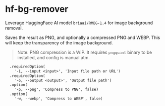 # hf-bg-remover

Leverage HuggingFace AI model `briaai/RMBG-1.4` for image background removal.

Saves the result as PNG, and optionally a compressed PNG and WEBP. This will keep the transparency of the image background.

> Note: PNG compression is a WIP. It requires `pngquant` binary to be installed, and config is manual atm.

```txt
  .requiredOption(
    '-i, --input <input>', 'Input file path or URL')
  .requiredOption(
    '-o, --output <output>', 'Output file path')
  .option(
    '-p, --png', 'Compress to PNG', false)
  .option(
    '-w, --webp', 'Compress to WEBP', false)
```
